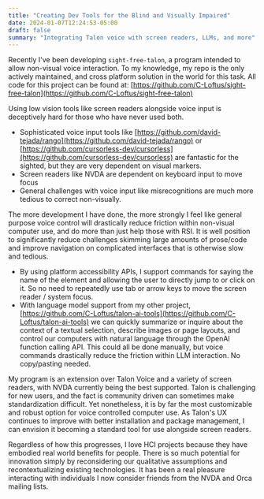 ```yaml
---
title: "Creating Dev Tools for the Blind and Visually Impaired"
date: 2024-01-07T12:24:53-05:00
draft: false
summary: "Integrating Talon voice with screen readers, LLMs, and more"
---
```


Recently I've been developing `sight-free-talon`, a program intended to allow non-visual voice interaction. To my knowledge, my repo is the only actively maintained, and cross platform solution in the world for this task. All code for this project can be found at: [https://github.com/C-Loftus/sight-free-talon](https://github.com/C-Loftus/sight-free-talon)

Using low vision tools like screen readers alongside voice input is deceptively hard for those who have never used both.

- Sophisticated voice input tools like [https://github.com/david-tejada/rango](https://github.com/david-tejada/rango) or [https://github.com/cursorless-dev/cursorless](https://github.com/cursorless-dev/cursorless) are fantastic for the sighted, but they are very dependent on visual markers.
- Screen readers like NVDA are dependent on keyboard input to move focus
- General challenges with voice input like misrecognitions are much more tedious to correct non-visually.

The more development I have done, the more strongly I feel like general purpose voice control will drastically reduce friction within non-visual computer use, and do more than just help those with RSI. It is well position to significantly reduce challenges skimming large amounts of prose/code and improve navigation on complicated interfaces that is otherwise slow and tedious.

- By using platform accessibility APIs, I support commands for saying the name of the element and allowing the user to directly jump to or click on it. So no need to repeatedly use tab or arrow keys to move the screen reader / system focus.
- With language model support from my other project, [https://github.com/C-Loftus/talon-ai-tools](https://github.com/C-Loftus/talon-ai-tools) we can quickly summarize or inquire about the context of a textual selection, describe images or page layouts, and control our computers with natural language through the OpenAI function calling API. This could all be done manually, but voice commands drastically reduce the friction within LLM interaction. No copy/pasting needed.

My program is an extension over Talon Voice and a variety of screen readers, with NVDA currently being the best supported. Talon is challenging for new users, and the fact is community driven can sometimes make standardization difficult. Yet nonetheless, it is by far the most customizable and robust option for voice controlled computer use. As Talon's UX continues to improve with better installation and package management, I can envision it becoming a standard tool for use alongside screen readers.

Regardless of how this progresses, I love HCI projects because they have embodied real world benefits for people. There is so much potential for innovation simply by reconsidering our qualitative assumptions and recontextualizing existing technologies. It has been a real pleasure interacting with individuals I now consider friends from the NVDA and Orca mailing lists.

